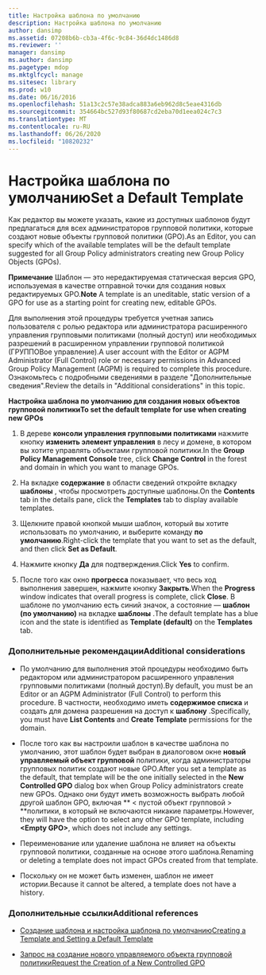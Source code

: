 ```yaml
---
title: Настройка шаблона по умолчанию
description: Настройка шаблона по умолчанию
author: dansimp
ms.assetid: 07208b6b-cb3a-4f6c-9c84-36d4dc1486d8
ms.reviewer: ''
manager: dansimp
ms.author: dansimp
ms.pagetype: mdop
ms.mktglfcycl: manage
ms.sitesec: library
ms.prod: w10
ms.date: 06/16/2016
ms.openlocfilehash: 51a13c2c57e38adca883a6eb962d8c5eae4316db
ms.sourcegitcommit: 354664bc527d93f80687cd2eba70d1eea024c7c3
ms.translationtype: MT
ms.contentlocale: ru-RU
ms.lasthandoff: 06/26/2020
ms.locfileid: "10820232"
---
```

# <span data-ttu-id="eda7a-103">Настройка шаблона по умолчанию</span><span class="sxs-lookup"><span data-stu-id="eda7a-103">Set a Default Template</span></span>


<span data-ttu-id="eda7a-104">Как редактор вы можете указать, какие из доступных шаблонов будут предлагаться для всех администраторов групповой политики, которые создают новые объекты групповой политики (GPO).</span><span class="sxs-lookup"><span data-stu-id="eda7a-104">As an Editor, you can specify which of the available templates will be the default template suggested for all Group Policy administrators creating new Group Policy Objects (GPOs).</span></span>

<span data-ttu-id="eda7a-105">**Примечание**  Шаблон — это нередактируемая статическая версия GPO, используемая в качестве отправной точки для создания новых редактируемых GPO.</span><span class="sxs-lookup"><span data-stu-id="eda7a-105">**Note** A template is an uneditable, static version of a GPO for use as a starting point for creating new, editable GPOs.</span></span>

 

<span data-ttu-id="eda7a-106">Для выполнения этой процедуры требуется учетная запись пользователя с ролью редактора или администратора расширенного управления групповыми политиками (полный доступ) или необходимых разрешений в расширенном управлении групповой политикой (ГРУППОВое управление).</span><span class="sxs-lookup"><span data-stu-id="eda7a-106">A user account with the Editor or AGPM Administrator (Full Control) role or necessary permissions in Advanced Group Policy Management (AGPM) is required to complete this procedure.</span></span> <span data-ttu-id="eda7a-107">Ознакомьтесь с подробными сведениями в разделе "Дополнительные сведения".</span><span class="sxs-lookup"><span data-stu-id="eda7a-107">Review the details in "Additional considerations" in this topic.</span></span>

**<span data-ttu-id="eda7a-108">Настройка шаблона по умолчанию для создания новых объектов групповой политики</span><span class="sxs-lookup"><span data-stu-id="eda7a-108">To set the default template for use when creating new GPOs</span></span>**

1.  <span data-ttu-id="eda7a-109">В дереве **консоли управления групповыми политиками** нажмите кнопку **изменить элемент управления** в лесу и домене, в котором вы хотите управлять объектами групповой политики.</span><span class="sxs-lookup"><span data-stu-id="eda7a-109">In the **Group Policy Management Console** tree, click **Change Control** in the forest and domain in which you want to manage GPOs.</span></span>

2.  <span data-ttu-id="eda7a-110">На вкладке **содержание** в области сведений откройте вкладку **шаблоны** , чтобы просмотреть доступные шаблоны.</span><span class="sxs-lookup"><span data-stu-id="eda7a-110">On the **Contents** tab in the details pane, click the **Templates** tab to display available templates.</span></span>

3.  <span data-ttu-id="eda7a-111">Щелкните правой кнопкой мыши шаблон, который вы хотите использовать по умолчанию, и выберите команду **по умолчанию**.</span><span class="sxs-lookup"><span data-stu-id="eda7a-111">Right-click the template that you want to set as the default, and then click **Set as Default**.</span></span>

4.  <span data-ttu-id="eda7a-112">Нажмите кнопку **Да** для подтверждения.</span><span class="sxs-lookup"><span data-stu-id="eda7a-112">Click **Yes** to confirm.</span></span>

5.  <span data-ttu-id="eda7a-113">После того как окно **прогресса** показывает, что весь ход выполнения завершен, нажмите кнопку **Закрыть**.</span><span class="sxs-lookup"><span data-stu-id="eda7a-113">When the **Progress** window indicates that overall progress is complete, click **Close**.</span></span> <span data-ttu-id="eda7a-114">В шаблоне по умолчанию есть синий значок, а состояние — **шаблон (по умолчанию)** на вкладке **шаблоны** .</span><span class="sxs-lookup"><span data-stu-id="eda7a-114">The default template has a blue icon and the state is identified as **Template (default)** on the **Templates** tab.</span></span>

### <span data-ttu-id="eda7a-115">Дополнительные рекомендации</span><span class="sxs-lookup"><span data-stu-id="eda7a-115">Additional considerations</span></span>

-   <span data-ttu-id="eda7a-116">По умолчанию для выполнения этой процедуры необходимо быть редактором или администратором расширенного управления групповыми политиками (полный доступ).</span><span class="sxs-lookup"><span data-stu-id="eda7a-116">By default, you must be an Editor or an AGPM Administrator (Full Control) to perform this procedure.</span></span> <span data-ttu-id="eda7a-117">В частности, необходимо иметь **содержимое списка** и создать для домена разрешения на доступ к **шаблону** .</span><span class="sxs-lookup"><span data-stu-id="eda7a-117">Specifically, you must have **List Contents** and **Create Template** permissions for the domain.</span></span>

-   <span data-ttu-id="eda7a-118">После того как вы настроили шаблон в качестве шаблона по умолчанию, этот шаблон будет выбран в диалоговом окне **новый управляемый объект групповой** политики, когда администраторы групповых политик создают новые GPO.</span><span class="sxs-lookup"><span data-stu-id="eda7a-118">After you set a template as the default, that template will be the one initially selected in the **New Controlled GPO** dialog box when Group Policy administrators create new GPOs.</span></span> <span data-ttu-id="eda7a-119">Однако они будут иметь возможность выбрать любой другой шаблон GPO, включая \*\* &lt; пустой объект групповой &gt; \*\*политики, в который не включаются никакие параметры.</span><span class="sxs-lookup"><span data-stu-id="eda7a-119">However, they will have the option to select any other GPO template, including **&lt;Empty GPO&gt;**, which does not include any settings.</span></span>

-   <span data-ttu-id="eda7a-120">Переименование или удаление шаблона не влияет на объекты групповой политики, созданные на основе этого шаблона.</span><span class="sxs-lookup"><span data-stu-id="eda7a-120">Renaming or deleting a template does not impact GPOs created from that template.</span></span>

-   <span data-ttu-id="eda7a-121">Поскольку он не может быть изменен, шаблон не имеет истории.</span><span class="sxs-lookup"><span data-stu-id="eda7a-121">Because it cannot be altered, a template does not have a history.</span></span>

### <span data-ttu-id="eda7a-122">Дополнительные ссылки</span><span class="sxs-lookup"><span data-stu-id="eda7a-122">Additional references</span></span>

-   [<span data-ttu-id="eda7a-123">Создание шаблона и настройка шаблона по умолчанию</span><span class="sxs-lookup"><span data-stu-id="eda7a-123">Creating a Template and Setting a Default Template</span></span>](creating-a-template-and-setting-a-default-template-agpm40.md)

-   [<span data-ttu-id="eda7a-124">Запрос на создание нового управляемого объекта групповой политики</span><span class="sxs-lookup"><span data-stu-id="eda7a-124">Request the Creation of a New Controlled GPO</span></span>](request-the-creation-of-a-new-controlled-gpo-agpm40.md)

 

 





